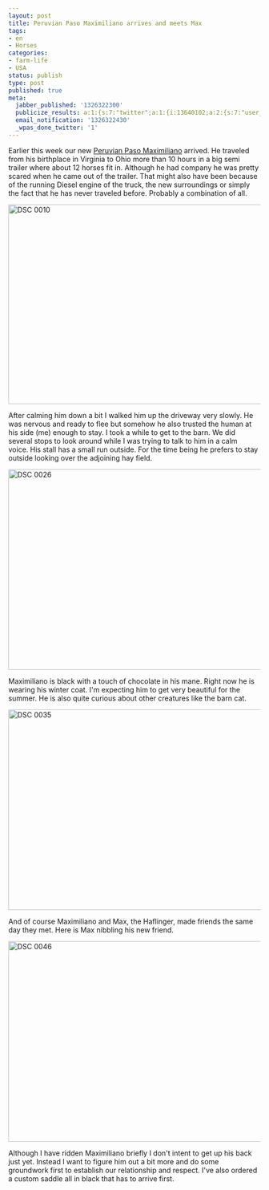 ```yaml
---
layout: post
title: Peruvian Paso Maximiliano arrives and meets Max
tags:
- en
- Horses
categories:
- farm-life
- USA
status: publish
type: post
published: true
meta:
  jabber_published: '1326322300'
  publicize_results: a:1:{s:7:"twitter";a:1:{i:13640102;a:2:{s:7:"user_id";s:10:"snscaimito";s:7:"post_id";s:18:"157233251667296256";}}}
  email_notification: '1326322430'
  _wpas_done_twitter: '1'
---
```

<p>Earlier this week our new <a href="/2011/12/30/road-trip-4-states-and-a-peruvian-paso-gelding.html">Peruvian Paso Maximiliano</a> arrived. He traveled from his birthplace in Virginia to Ohio more than 10 hours in a big semi trailer where about 12 horses fit in. Although he had company he was pretty scared when he came out of the trailer. That might also have been because of the running Diesel engine of the truck, the new surroundings or simply the fact that he has never traveled before. Probably a combination of all.</p>
<p><img style="display:block;margin-left:auto;margin-right:auto;" title="DSC_0010.jpg" src="http://stephanschwab.files.wordpress.com/2012/01/dsc_0010.jpg" border="0" alt="DSC 0010" width="600" height="398" /></p>
<p>After calming him down a bit I walked him up the driveway very slowly. He was nervous and ready to flee but somehow he also trusted the human at his side (me) enough to stay. I took a while to get to the barn. We did several stops to look around while I was trying to talk to him in a calm voice. His stall has a small run outside. For the time being he prefers to stay outside looking over the adjoining hay field.</p>
<p><img style="display:block;margin-left:auto;margin-right:auto;" title="DSC_0026.jpg" src="http://stephanschwab.files.wordpress.com/2012/01/dsc_0026.jpg" border="0" alt="DSC 0026" width="600" height="400" /></p>
<p>Maximiliano is black with a touch of chocolate in his mane. Right now he is wearing his winter coat. I'm expecting him to get very beautiful for the summer. He is also quite curious about other creatures like the barn cat.</p>
<p><img style="display:block;margin-left:auto;margin-right:auto;" title="DSC_0035.jpg" src="http://stephanschwab.files.wordpress.com/2012/01/dsc_0035.jpg" border="0" alt="DSC 0035" width="600" height="400" /></p>
<p>And of course Maximiliano and Max, the Haflinger, made friends the same day they met. Here is Max nibbling his new friend.</p>
<p><img style="display:block;margin-left:auto;margin-right:auto;" title="DSC_0046.jpg" src="http://stephanschwab.files.wordpress.com/2012/01/dsc_0046.jpg" border="0" alt="DSC 0046" width="600" height="400" /></p>
<p>Although I have ridden Maximiliano briefly I don't intent to get up his back just yet. Instead I want to figure him out a bit more and do some groundwork first to establish our relationship and respect. I've also ordered a custom saddle all in black that has to arrive first.</p>
<p> </p>
